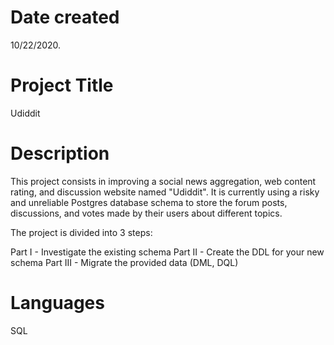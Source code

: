 
# Date created
10/22/2020.

# Project Title
Udiddit

# Description
This project consists in improving a social news aggregation, web content rating, and discussion website named "Udiddit".
It is currently using a risky and unreliable Postgres database schema to store the forum posts, discussions, and votes made by their users about different topics.

The project is divided into 3 steps:

Part I - Investigate the existing schema
Part II - Create the DDL for your new schema
Part III - Migrate the provided data (DML, DQL)

# Languages
SQL
